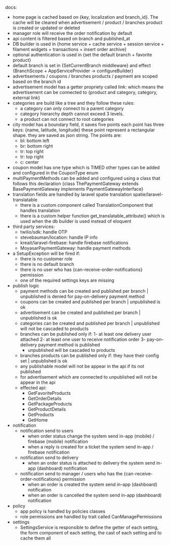 docs:

- home page is cached based on {key, localization and branch_id}. The cache will be cleared when advertisement / product / branches product is created or updated or deleted
- manager role will receive the order notification by default
- api content is filtered based on branch and published_at
- DB builder is used in {home service + cache service + session service + filament widgets + transactions + insert order archive}
- optional authentication is used in {set the default branch + favorite product}
- default branch is set in {SetCurrentBranch middleware} and effect {BranchScope + AppServiceProvider -> configureBuilder}
- advertisements / coupons / branches products / payment are scoped based on the branch id
- advertisement model has a getter propriety called link: which means the advertisement can be connected to {product and category, category, external link}
- categories are build like a tree and they follow these rules:
    - a category can only connect to a parent category
    - category hierarchy depth cannot exceed 3 levels.
    - a product can not connect to root categories
- city model has a boundary field, it saves five points each point has three keys: {name, latitude, longitude} these point represent a rectangular shape. they are saved as json string. The points are:
    - bl: bottom left
    - br: bottom right
    - tr: top right
    - tr: top right
    - c: center
- coupon model has one type which is TIMED other types can be added and configured in the CouponType enum
- multiPaymentMethods can be added and configured using a class that follows this declaration {class ThePaymentGateway extends BasePaymentGateway implements PaymentGatewayInterface}
- translation fields are handled by laravel spatie translation spatie/laravel-translatable
    - there is a custom component called TranslationComponent that handles translation 
    - there is a custom helper function get_translatable_attribute() which is used when the db builder is used instead of eloquent
- third party services:
    - twilio/sdk: handle OTP
    - stevebauman/location: handle IP info
    - kreait/laravel-firebase: handle firebase notifications
    - MoyasarPaymentGateway: handle payment methods
- a SetupException will be fired if:
    - there is no customer role
    - there is no default branch
    - there is no user who has {can-receive-order-notifications} permission
    - one of the required settings keys are missing
- publish logic
    - payment methods can be created and published per branch | unpublished is denied for pay-on-delivery payment method
    - coupons can be created and published per branch | unpublished is ok
    - advertisement can be created and published per branch | unpublished is ok
    - categories can be created and published per branch | unpublished will not be cascaded to products
    - branches can be published only if:
        1- at least one delivery user attached
        2- at least one user to receive notification order
        3- pay-on-delivery payment method is published
        - unpublished will be cascaded to products
    - branches products can be published only if: they have their config set | unpublished is ok
    - any publishable model will not be appear in the api if its not published
    - for advertisement which are connected to unpublished will not be appear in the api
    - effected api:
        - GetFavoriteProducts
        - GetOrderDetails
        - GetPackageProducts
        - GetProductDetails
        - GetProducts
        - GetHome
- notification
    - notification send to users
        - when order status change the system send in-app (mobile) / firebase (mobile) notification
        - when a reply is created for a ticket the system send in-app / firebase notification
    - notification send to delivery
        - when an order status is attached to delivery the system send in-app (dashboard) notification
    - notification send to manager / users who has the {can-receive-order-notifications} permission
        - when an order is created the system send in-app (dashboard) notification
        - when an order is cancelled the system send in-app (dashboard) notification
- policy
    - app policy is handled by policies classes
    - role permissions are handled by trait called CanManagePermissions
- settings 
    - SettingsService is responsible to define the getter of each setting, the form component of each setting, the cast of each setting and to cache them all